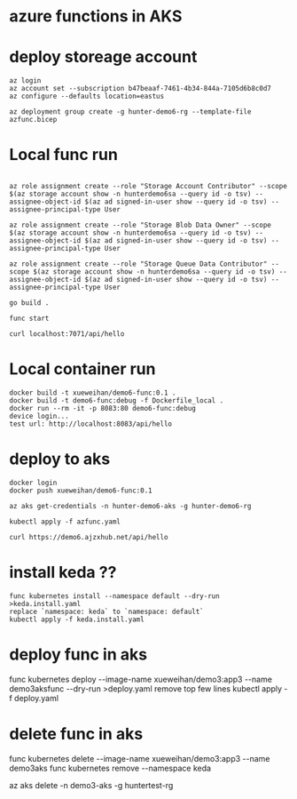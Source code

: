 
# azure functions in AKS


# deploy storeage account
```
az login
az account set --subscription b47beaaf-7461-4b34-844a-7105d6b8c0d7
az configure --defaults location=eastus

az deployment group create -g hunter-demo6-rg --template-file azfunc.bicep
```
# Local func run
```

az role assignment create --role "Storage Account Contributor" --scope $(az storage account show -n hunterdemo6sa --query id -o tsv) --assignee-object-id $(az ad signed-in-user show --query id -o tsv) --assignee-principal-type User

az role assignment create --role "Storage Blob Data Owner" --scope $(az storage account show -n hunterdemo6sa --query id -o tsv) --assignee-object-id $(az ad signed-in-user show --query id -o tsv) --assignee-principal-type User

az role assignment create --role "Storage Queue Data Contributor" --scope $(az storage account show -n hunterdemo6sa --query id -o tsv) --assignee-object-id $(az ad signed-in-user show --query id -o tsv) --assignee-principal-type User

go build .

func start

curl localhost:7071/api/hello

```
# Local container run
```
docker build -t xueweihan/demo6-func:0.1 .
docker build -t demo6-func:debug -f Dockerfile_local .
docker run --rm -it -p 8083:80 demo6-func:debug
device login...
test url: http://localhost:8083/api/hello
```
# deploy to aks
```
docker login
docker push xueweihan/demo6-func:0.1

az aks get-credentials -n hunter-demo6-aks -g hunter-demo6-rg

kubectl apply -f azfunc.yaml

curl https://demo6.ajzxhub.net/api/hello

```
# install keda ??
```
func kubernetes install --namespace default --dry-run >keda.install.yaml
replace `namespace: keda` to `namespace: default`
kubectl apply -f keda.install.yaml

```
# deploy func in aks

func kubernetes deploy --image-name xueweihan/demo3:app3 --name demo3aksfunc --dry-run >deploy.yaml
remove top few lines
kubectl apply -f deploy.yaml


# delete func in aks

func kubernetes delete --image-name xueweihan/demo3:app3 --name demo3aks
func kubernetes remove --namespace keda

az aks delete -n demo3-aks -g huntertest-rg